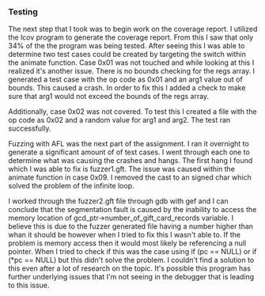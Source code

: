 ### Testing

The next step that I took was to begin work on the coverage report. I utilized the lcov program to generate the coverage report. From this I saw that only 34% of the the program was being tested.
After seeing this I was able to determine two test cases could be created by targeting the switch within the animate function. Case 0x01 was not touched and while looking at this I realized it's
another issue. There is no bounds checking for the regs array. I generated a test case with the op code as 0x01 and an arg1 value out of bounds. This caused a crash. In order to fix this I
added a check to make sure that arg1 would not exceed the bounds of the regs array.

Additionally, case 0x02 was not covered. To test this I created a file with the op code as 0x02 and a random value for arg1 and arg2. The test ran successfully.


Fuzzing with AFL was the next part of the assignment. I ran it overnight to generate a significant amount of of test cases. I went through each one to determine what was causing the crashes and hangs.
The first hang I found which I was able to fix is fuzzer1.gft. The issue was caused within the animate function in case 0x09. I removed the cast to an signed char which solved the problem of the infinite
loop.

I worked through the fuzzer2.gft file through gdb with gef and I can conclude that the segmentation fault is caused by the inability to access the memory location of gcd_ptr->number_of_gift_card_records
variable. I believe this is due to the fuzzer generated file having a number higher than whan it should be however when I tried to fix this I wasn't able to. If the problem is memory access then it
would most likely be referencing a null pointer. When I tried to check if this was the case using if (pc == NULL) or if (*pc == NULL) but this didn't solve the problem. I couldn't find a solution
to this even after a lot of research on the topic. It's possible this program has further underlying issues that I'm not seeing in the debugger that is leading to this issue.